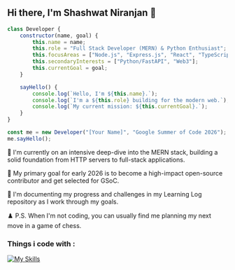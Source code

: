 <h2>Hi there, I'm Shashwat Niranjan 👋</h2>

```javascript
class Developer {
    constructor(name, goal) {
        this.name = name;
        this.role = "Full Stack Developer (MERN) & Python Enthusiast";
        this.focusAreas = ["Node.js", "Express.js", "React", "TypeScript"];
        this.secondaryInterests = ["Python/FastAPI", "Web3"];
        this.currentGoal = goal;
    }

    sayHello() {
        console.log(`Hello, I'm ${this.name}.`);
        console.log(`I'm a ${this.role} building for the modern web.`);
        console.log(`My current mission: ${this.currentGoal}.`);
    }
}

const me = new Developer("[Your Name]", "Google Summer of Code 2026");
me.sayHello();
```

🚀 I'm currently on an intensive deep-dive into the MERN stack, building a solid foundation from HTTP servers to full-stack applications.

🎯 My primary goal for early 2026 is to become a high-impact open-source contributor and get selected for GSoC.

🌱 I'm documenting my progress and challenges in my Learning Log repository as I work through my goals.

♟️ P.S. When I'm not coding, you can usually find me planning my next move in a game of chess.
<h3>Things i code with :</h3>

[![My Skills](https://skillicons.dev/icons?i=js,ts,react,nodejs,express,mongodb,py,fastapi,tailwind,git,github,pandas)](https://skillicons.dev)


